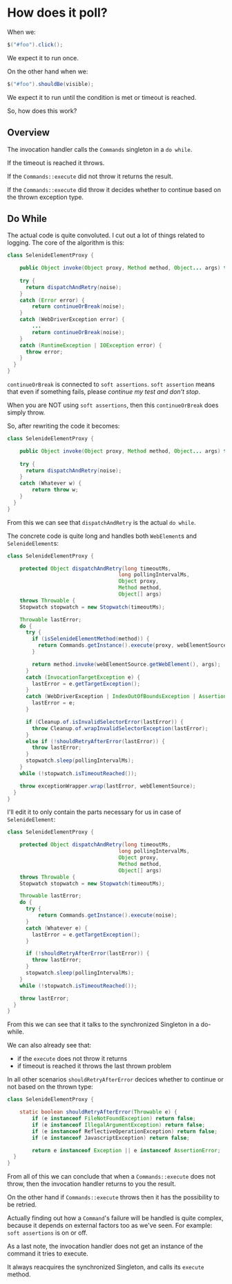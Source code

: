 # How does it poll?

When we:

```java
$("#foo").click();
```

We expect it to run once.

On the other hand when we:

```java
$("#foo").shouldBe(visible);
```

We expect it to run until the condition is met or timeout is reached.

So, how does this work?

## Overview

The invocation handler calls the `Commands` singleton in a `do while`.

If the timeout is reached it throws.

If the `Commands::execute` did not throw it returns the result.

If the `Commands::execute` did throw it decides whether to continue based on the thrown exception type.

## Do While

The actual code is quite convoluted. I cut out a lot of things related to logging. The core of the algorithm is this:

```java
class SelenideElementProxy {

    public Object invoke(Object proxy, Method method, Object... args) throws Throwable {
   
    try {
      return dispatchAndRetry(noise);
    }
    catch (Error error) {
        return continueOrBreak(noise);
    }
    catch (WebDriverException error) {
        ...
        return continueOrBreak(noise);
    }
    catch (RuntimeException | IOException error) {
      throw error;
    }
  }
}
```

`continueOrBreak` is connected to `soft assertions`. `soft assertion` means that even if something fails, please *continue my test and don't stop*.

When you are NOT using `soft assertions`, then this `continueOrBreak` does simply throw.

So, after rewriting the code it becomes:

```java
class SelenideElementProxy {

    public Object invoke(Object proxy, Method method, Object... args) throws Throwable {
   
    try {
      return dispatchAndRetry(noise);
    }
    catch (Whatever w) {
        return throw w;
    }
  }
}
```

From this we can see that `dispatchAndRetry` is the actual `do while`.

The concrete code is quite long and handles both `WebElement`s and `SelenideElement`s:

```java
class SelenideElementProxy {

    protected Object dispatchAndRetry(long timeoutMs,
                                    long pollingIntervalMs,
                                    Object proxy,
                                    Method method,
                                    Object[] args)
    throws Throwable {
    Stopwatch stopwatch = new Stopwatch(timeoutMs);

    Throwable lastError;
    do {
      try {
        if (isSelenideElementMethod(method)) {
          return Commands.getInstance().execute(proxy, webElementSource, method.getName(), args);
        }

        return method.invoke(webElementSource.getWebElement(), args);
      }
      catch (InvocationTargetException e) {
        lastError = e.getTargetException();
      }
      catch (WebDriverException | IndexOutOfBoundsException | AssertionError e) {
        lastError = e;
      }

      if (Cleanup.of.isInvalidSelectorError(lastError)) {
        throw Cleanup.of.wrapInvalidSelectorException(lastError);
      }
      else if (!shouldRetryAfterError(lastError)) {
        throw lastError;
      }
      stopwatch.sleep(pollingIntervalMs);
    }
    while (!stopwatch.isTimeoutReached());

    throw exceptionWrapper.wrap(lastError, webElementSource);
  }
}
```

I'll edit it to only contain the parts necessary for us in case of `SelenideElement`:

```java
class SelenideElementProxy {

    protected Object dispatchAndRetry(long timeoutMs,
                                    long pollingIntervalMs,
                                    Object proxy,
                                    Method method,
                                    Object[] args)
    throws Throwable {
    Stopwatch stopwatch = new Stopwatch(timeoutMs);

    Throwable lastError;
    do {
      try {
          return Commands.getInstance().execute(noise);
      }
      catch (Whatever e) {
        lastError = e.getTargetException();
      }

      if (!shouldRetryAfterError(lastError)) {
        throw lastError;
      }
      stopwatch.sleep(pollingIntervalMs);
    }
    while (!stopwatch.isTimeoutReached());

    throw lastError;
  }
}
```

From this we can see that it talks to the synchronized Singleton in a do-while.

We can also already see that:
- if the `execute` does not throw it returns
- if timeout is reached it throws the last thrown problem

In all other scenarios `shouldRetryAfterError` decices whether to continue or not based on the thrown type:

```java
class SelenideElementProxy {

    static boolean shouldRetryAfterError(Throwable e) {
        if (e instanceof FileNotFoundException) return false;
        if (e instanceof IllegalArgumentException) return false;
        if (e instanceof ReflectiveOperationException) return false;
        if (e instanceof JavascriptException) return false;

        return e instanceof Exception || e instanceof AssertionError;
  }
}
```

From all of this we can conclude that when a `Commands::execute` does not throw, then the invocation handler returns to you the result.

On the other hand if `Commands::execute` throws then it has the possibility to be retried.

Actually finding out how a `Command`'s failure will be handled is quite complex, because it depends on external factors too as we've seen. For example: `soft assertions` is on or off.

As a last note, the invocation handler does not get an instance of the command it tries to execute.

It always reacquires the synchronized Singleton, and calls its `execute` method.
